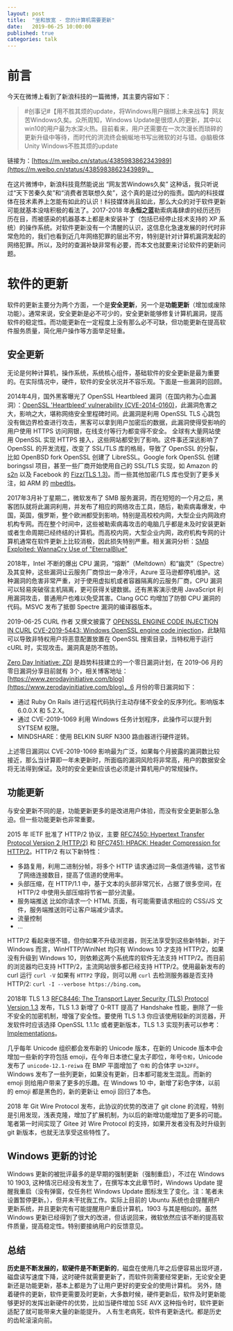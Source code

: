 ```yaml
---
layout: post
title:  "坐和放宽 - 您的计算机需要更新"
date:   2019-06-25 10:00:00
published: true
categories: talk
---
```


# 前言

今天在微博上看到了新浪科技的一篇微博，其主要内容如下：

>#创事记#【用不胜其烦的update，将Windows用户捆绑上未来战车】网友苦Windows久矣。众所周知，Windows Update是很烦人的更新，其中以win10的用户最为水深火热。目前看来，用户还需要在一次次漫长而琐碎的更新升级中等待，而时代的洪流终会蜿蜒地书写出微软的对与错。@脑极体Unity Windows不胜其烦的update

链接为：[https://m.weibo.cn/status/4385983862343989](https://m.weibo.cn/status/4385983862343989)。

在这片微博中，新浪科技竟然能说出 “网友苦Windows久矣” 这种话，我只听说过“天下苦秦久矣”和“消费者苦联想久矣”，这个真的是过分的指责。国内的科技媒体在技术素养上怎能有如此的认识！科技媒体尚且如此，那么大众的对于软件更新可能就基本没啥积极的看法了。2017-2018 年**永恒之蓝**勒索病毒肆虐的经历还历历在目，而被感染的机器基本上都是未安装补丁（包括已经停止技术支持的 XP 系统）的操作系统。对软件更新没有一个清醒的认识，这信息化急速发展的时代时非常危险的，我们也看到近几年网络犯罪的层出不穷，特别是针对计算机漏洞发起的网络犯罪。所以，及时的查漏补缺非常有必要，而本文也就要来讨论软件的更新问题。

# 软件的更新

软件的更新主要分为两个方面，一个是**安全更新**，另一个是**功能更新**（增加或废除功能）。通常来说，安全更新是必不可少的，安全更新能够修复计算机漏洞，提高软件的稳定性。而功能更新在一定程度上没有那么必不可缺，但功能更新在提高软件服务质量，简化用户操作等方面举足轻重。

## 安全更新

无论是何种计算机，操作系统，系统核心组件，基础软件的安全更新是最为重要的。在实际情况中，硬件，软件的安全状况并不容乐观。下面是一些漏洞的回顾。

2014年4月，国外黑客曝光了 OpenSSL Heartbleed 漏洞（在国内称为心血漏洞）：[OpenSSL 'Heartbleed' vulnerability (CVE-2014-0160)](https://www.us-cert.gov/ncas/alerts/TA14-098A)，此漏洞危害之大，影响之大，堪称网络安全里程碑时间。此漏洞是利用 OpenSSL TLS 心跳包没有做边界检查进行攻击，黑客可以拿到用户加密后的数据，此漏洞使得受影响的用户使用 HTTPS 访问网银，在线支付等行为都变得不安全。 全球有大量网站使用 OpenSSL 实现 HTTPS 接入，这些网站都受到了影响。这件事还深远影响了 OpenSSL 的开发流程，改变了 SSL/TLS 库的格局，导致了 OpenSSL 的分裂，比如 OpenBSD fork OpenSSL 创建了 LibreSSL。Google fork OpenSSL 创建 boringssl 项目，甚至一些厂商开始使用自己的 SSL/TLS 实现，如 Amazon 的 [s2n](https://github.com/awslabs/s2n) 以及 Facebook 的 [Fizz(TLS 1.3)](https://github.com/facebookincubator/fizz)。而一些其他加密/TLS 库也受到了更多关注，如 ARM 的 [mbedtls](https://github.com/ARMmbed/mbedtls)。

2017年3月补丁星期二，微软发布了 SMB 服务漏洞，而在短短的一个月之后，黑客团队就将此漏洞利用，并发布了相应的网络攻击工具，随后，勒索病毒爆发，中国，英国，俄罗斯，整个欧洲都受到影响，特别是高校校内网，大型企业内网政府机构专网。而在整个时间中，这些被勒索病毒攻击的电脑几乎都是未及时安装更新或者生命周期已经终结的计算机。而高校内网，大型企业内网，政府机构专网的计算机通常在软件更新上比较消极，因此损失特别严重。相关漏洞分析：[SMB Exploited: WannaCry Use of "EternalBlue"](https://www.fireeye.com/blog/threat-research/2017/05/smb-exploited-wannacry-use-of-eternalblue.html)

2018年，Intel 不断的爆出 CPU 漏洞，“熔断”（Meltdown）和“幽灵”（Spectre）及其变种，这些漏洞让云服务厂商惊出一身冷汗，Azure 亚马逊都停机维护。这种漏洞的危害非常严重，对于使用虚拟机或者容器隔离的云服务厂商，CPU 漏洞可以轻易突破宿主机隔离，更可获得关键数据。还有黑客演示使用 JavaScript 利用漏洞攻击，普通用户也难以免受其害。Clang GCC 均增加了防御 CPU 漏洞的代码。MSVC 发布了抵御 Spectre 漏洞的编译器版本。

2019-06-25 CURL 作者 又撰文披露了 [OPENSSL ENGINE CODE INJECTION IN CURL](https://daniel.haxx.se/blog/2019/06/24/openssl-engine-code-injection-in-curl/)  [CVE-2019-5443: Windows OpenSSL engine code injection](https://curl.haxx.se/docs/CVE-2019-5443.html)，此缺陷可以导致非特权用户将恶意配置放置在 OpenSSL 搜索目录，当特权用于运行 cURL 时，实现攻击。漏洞真是防不胜防。

[Zero Day Initiative: ZDI](https://www.zerodayinitiative.com/) 是趋势科技建立的一个零日漏洞计划，在 2019-06 月的零日漏洞分享目前就有 3个，相关博客地址：[https://www.zerodayinitiative.com/blog](https://www.zerodayinitiative.com/blog)，6 月份的零日漏洞如下：

+   通过 Ruby On Rails 进行远程代码执行主动存储不安全的反序列化。影响版本 6.0.0.X 和 5.2.X。
+   通过 CVE-2019-1069 利用 Windows 任务计划程序，此操作可以提升到 SYTSEM 权限。
+   MINDSHARE：使用 BELKIN SURF N300 路由器进行硬件逆转。

上述零日漏洞以 CVE-2019-1069 影响最为广泛，如果每个月披露的漏洞数比较接近，那么当计算即一年未更新时，所面临的漏洞风险将非常高，用户的数据安全将无法得到保证。及时的安全更新应该也必须是计算机用户的常规操作。


## 功能更新

与安全更新不同的是，功能更新更多的是改进用户体验，而没有安全更新那么急迫。但一些功能更新也非常重要。

2015 年 IETF 批准了  HTTP/2 协议，主要 [RFC7450: Hypertext Transfer Protocol Version 2 (HTTP/2)](https://httpwg.org/specs/rfc7540.html) 和 [RFC7451: HPACK: Header Compression for HTTP/2](https://httpwg.org/specs/rfc7541.html)。HTTP/2 有以下新特性：

+   多路复用，利用二进制分帧，将多个 HTTP 请求通过同一条信道传输，这节省了网络连接数目，提高了信道的使用率。
+   头部压缩，在 HTTP/1.1 中，基于文本的头部非常冗长，占据了很多空间，在 HTTP/2 中使用头部压缩将节省一部分流量。
+   服务端推送 比如你请求一个 HTML 页面，有可能需要请求相应的 CSS/JS 文件，服务端推送则可让客户端减少请求。
+   流量控制
+   ...

HTTP/2 看起来很不错，但你如果不升级浏览器，则无法享受到这些新特新，对于 Windows 而言，WinHTTP/WinINet 均只有 Windows 10 才支持 HTTP/2，如果没有升级到 Windows 10，则依赖这两个系统库的软件无法支持 HTTP/2。而目前的浏览器均已支持 HTTP/2，主流网站很多都已经支持 HTTP/2。使用最新发布的 curl 运行 `curl -V` 如果有 `HTTP2` 字段，则可以用 `curl` 去检测服务器是否支持 HTTP/2: `curl -I --verbose https://bing.com`。

2018年 TLS 1.3 [RFC8446: The Transport Layer Security (TLS) Protocol Version 1.3](https://tools.ietf.org/html/rfc8446) 发布，TLS 1.3 新增了 0-RTT 提高了 Handshake 性能，删除了一些不安全的加密机制，增强了安全性。要使用 TLS 1.3 你应该使用较新的浏览器，开发软件时应该选择 OpenSSL 1.1.1c 或者更新版本，TLS 1.3 实现列表可以参考：[Implementations](https://github.com/tlswg/tls13-spec/wiki/Implementations)。

几乎每年 Unicode 组织都会发布新的 Unicode 版本，在新的 Unicode 版本中会增加一些新的字符包括 emoji，在今年日本徳仁皇太子即位，年号`令和`，Unicode 发布了 `unicode-12.1-reiwa` 在 BMP 平面增加了 `令和` 的合体字 `U+32FF`。Windows 发布了一些列更新，如果没有更新，日本都可能发生混乱。而新的 emoji 则给用户带来了更多的乐趣。在 Windows 10 中，新增了彩色字体，以前的 emoji 都是黑色的，新的更新让 emoji 回归了本色。

2018 年 Git Wire Protocol 发布，此协议的优势的改进了 git clone 的流程，特别是引用发现，浅表克隆，增加了扩展机制，为以后的新增功能增加了更多的可能。笔者第一时间实现了 Gitee 对 Wire Protocol 的支持，如果开发者没有及时升级到 git 新版本，也就无法享受这些特性了。

## Windows 更新的讨论

Windows 更新的被批评最多的是早期的强制更新（强制重启），不过在 Windows 10 1903, 这种情况已经没有发生了，在撰写本文此章节时，Windows Update 提醒我重启（没有弹窗，仅任务栏 Windows Update 图标发生了变化。注：笔者未设置暂停更新。），但并未干扰我工作。实际上目前的 Ubuntu 系统也会提醒用户更新系统，并且更新完有可能提醒用户重启计算机，1903 与其是相似的。虽然 Windows 更新已经得到了很大的改进，但话说回来，微软依然应该不断的提高软件质量，提高稳定性。特别要接纳用户的反馈意见。

## 总结

**历史是不断发展的，软硬件是不断更新的**，磁盘在使用几年之后便容易出现坏道，磁盘读写速度下降，这时硬件就需要更新了，而软件则需要经常更新，无论安全更新还是功能更新，基本上都是为了让用户更好的更安全的使用计算机。
另外，随着硬件的更新，软件更需要及时更新，大多数时候，硬件更新后，软件及时更新能够更好的发挥出新硬件的优势，比如当硬件增加 SSE AVX 这种指令时，软件更新适配了就可能带来大量的新能提升。
人有生老病死，软件有更新迭代。都是历史的齿轮滚滚向前。
